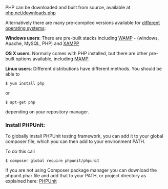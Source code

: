 PHP can be downloaded and built from source, available at [php.net/downloads.php](http://php.net/downloads.php)

Alternatively there are many pre-compiled versions available for [different operating systems](http://php.net/manual/en/install.php):

**Windows users**: There are pre-built stacks including [WAMP](http://www.wampserver.com/en/) - (windows, Apache, MySQL, PHP) and [XAMPP](https://www.apachefriends.org/index.html)

**OS X users**: Normally comes with PHP installed, but there are other pre-built options available, including [MAMP](http://www.mamp.info/en/).

**Linux users**: Different distributions have different methods. You should be able to

````$ yum install php````

or

````$ apt-get php````

depending on your repository manager.


### Install PHPUnit:

To globally install PHPUnit testing framework, you can add it to your global composer file, which you can then add to your environment PATH.

To do this call

````$ composer global require phpunit/phpunit````

If you are not using Composer package manager you can download the phpunit.phar file and add that to your PATH, or project directory as explained here: [PHPUnit](https://phpunit.de/manual/current/en/installation.html)

